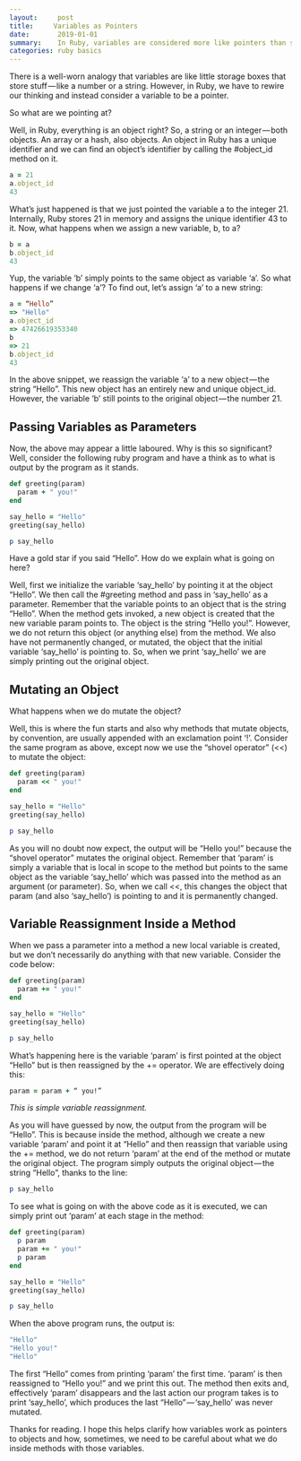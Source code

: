 ```yaml
---
layout:     post
title:     Variables as Pointers 
date:       2019-01-01
summary:    In Ruby, variables are considered more like pointers than storage boxes.
categories: ruby basics
---
```


There is a well-worn analogy that variables are like little storage boxes that store stuff — like a number or a string. However, in Ruby, we have to rewire our thinking and instead consider a variable to be a pointer.

So what are we pointing at?

Well, in Ruby, everything is an object right? So, a string or an integer — both objects. An array or a hash, also objects. An object in Ruby has a unique identifier and we can find an object’s identifier by calling the #object_id method on it.

```ruby
a = 21
a.object_id
43
```

What’s just happened is that we just pointed the variable a to the integer 21. Internally, Ruby stores 21 in memory and assigns the unique identifier 43 to it. Now, what happens when we assign a new variable, b, to a?

```ruby
b = a
b.object_id
43
```

Yup, the variable ‘b’ simply points to the same object as variable ‘a’. So what happens if we change ‘a’? To find out, let’s assign ‘a’ to a new string:

```ruby
a = “Hello”
=> "Hello"
a.object_id
=> 47426619353340
b
=> 21
b.object_id
43
```

In the above snippet, we reassign the variable ‘a’ to a new object — the string “Hello”. This new object has an entirely new and unique object_id. However, the variable ‘b’ still points to the original object — the number 21.

## Passing Variables as Parameters

Now, the above may appear a little laboured. Why is this so significant? Well, consider the following ruby program and have a think as to what is output by the program as it stands.

```ruby
def greeting(param)
  param + " you!"
end

say_hello = "Hello"
greeting(say_hello)

p say_hello
```

Have a gold star if you said “Hello”. How do we explain what is going on here?

Well, first we initialize the variable ‘say_hello’ by pointing it at the object “Hello”. We then call the #greeting method and pass in ‘say_hello’ as a parameter. Remember that the variable points to an object that is the string “Hello”. When the method gets invoked, a new object is created that the new variable param points to. The object is the string “Hello you!”. However, we do not return this object (or anything else) from the method. We also have not permanently changed, or mutated, the object that the initial variable ‘say_hello’ is pointing to. So, when we print ‘say_hello’ we are simply printing out the original object.

## Mutating an Object

What happens when we do mutate the object?

Well, this is where the fun starts and also why methods that mutate objects, by convention, are usually appended with an exclamation point ‘!’. Consider the same program as above, except now we use the “shovel operator” (<<) to mutate the object:

```ruby
def greeting(param)
  param << " you!"
end

say_hello = "Hello"
greeting(say_hello)

p say_hello
```

As you will no doubt now expect, the output will be “Hello you!” because the “shovel operator” mutates the original object. Remember that ‘param’ is simply a variable that is local in scope to the method but points to the same object as the variable ‘say_hello’ which was passed into the method as an argument (or parameter). So, when we call <<, this changes the object that param (and also ‘say_hello’) is pointing to and it is permanently changed.

## Variable Reassignment Inside a Method

When we pass a parameter into a method a new local variable is created, but we don’t necessarily do anything with that new variable. Consider the code below:

```ruby
def greeting(param)
  param += " you!"
end

say_hello = "Hello"
greeting(say_hello)

p say_hello
```

What’s happening here is the variable ‘param’ is first pointed at the object “Hello” but is then reassigned by the += operator. We are effectively doing this:

```ruby
param = param + “ you!”
```

_This is simple variable reassignment._

As you will have guessed by now, the output from the program will be “Hello”. This is because inside the method, although we create a new variable ‘param’ and point it at “Hello” and then reassign that variable using the += method, we do not return ‘param’ at the end of the method or mutate the original object. The program simply outputs the original object — the string “Hello”, thanks to the line:

```ruby
p say_hello
```

To see what is going on with the above code as it is executed, we can simply print out ‘param’ at each stage in the method:

```ruby
def greeting(param)
  p param
  param += " you!"
  p param
end

say_hello = "Hello"
greeting(say_hello)

p say_hello
```

When the above program runs, the output is:

```ruby
"Hello"
"Hello you!"
"Hello"
```

The first “Hello” comes from printing ‘param’ the first time. ‘param’ is then reassigned to “Hello you!” and we print this out. The method then exits and, effectively ‘param’ disappears and the last action our program takes is to print ‘say_hello’, which produces the last “Hello” — ‘say_hello’ was never mutated.

Thanks for reading. I hope this helps clarify how variables work as pointers to objects and how, sometimes, we need to be careful about what we do inside methods with those variables.

